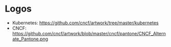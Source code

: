 # Logos

* Kubernetes: https://github.com/cncf/artwork/tree/master/kubernetes
* CNCF: https://github.com/cncf/artwork/blob/master/cncf/pantone/CNCF_Alternate_Pantone.png